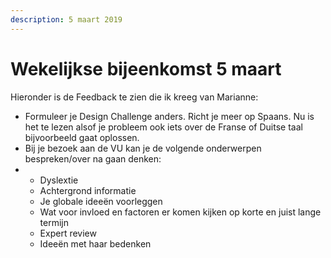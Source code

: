 ```yaml
---
description: 5 maart 2019
---
```


# Wekelijkse bijeenkomst 5 maart

Hieronder is de Feedback te zien die ik kreeg van Marianne:

* Formuleer je Design Challenge anders. Richt je meer op Spaans. Nu is het te lezen alsof je probleem ook iets over de Franse of Duitse taal bijvoorbeeld gaat oplossen.
* Bij je bezoek aan de VU kan je de volgende onderwerpen bespreken/over na gaan denken:
* * Dyslextie
  * Achtergrond informatie
  * Je globale ideeën voorleggen
  * Wat voor invloed en factoren er komen kijken op korte en juist lange termijn
  * Expert review
  * Ideeën met haar bedenken

